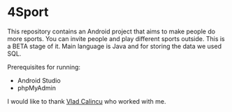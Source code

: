 # 4Sport
This repository contains an Android project that aims to make people do more sports. You can invite people and play different sports outside. This is a BETA stage of it. Main language is Java and for storing the data we used SQL.

Prerequisites for running:
* Android Studio
* phpMyAdmin

I would like to thank [Vlad Calincu](https://github.com/vcalincov) who worked with me.
